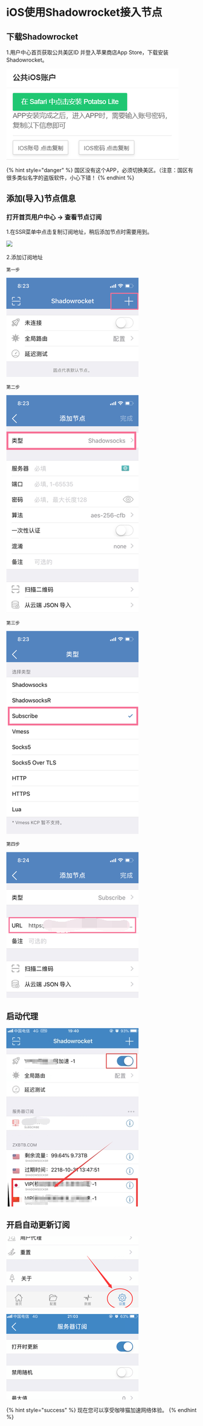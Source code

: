 # iOS使用Shadowrocket接入节点



## 下载Shadowrocket

1.用户中心首页获取公共美区ID 并登入苹果商店App Store，下载安装Shadowrocket。

![](../.gitbook/assets/tim-jie-tu-20190406165057.png)

{% hint style="danger" %}
国区没有这个APP，必须切换美区。（注意：国区有很多类似名字的盗版软件，小心下错！
{% endhint %}

## 添加\(导入\)节点信息

### **打开首页用户中心 -&gt; 查看节点订阅**

1.在SSR菜单中点击复制订阅地址，稍后添加节点时需要用到。

![](https://i.loli.net/2019/04/10/5cade3f05ae5d.png)

2.添加订阅地址

`第一步`

![](../.gitbook/assets/i1.png)

`第二步`

![](../.gitbook/assets/i2.png)

`第三步`

![](../.gitbook/assets/i3.png)

`第四步`

![](../.gitbook/assets/i4.png)

## 启动代理

![](../.gitbook/assets/i5.png)

## 开启自动更新订阅

![](../.gitbook/assets/i6%20%281%29.png)

![](../.gitbook/assets/i7.png)

{% hint style="success" %}
现在您可以享受咖啡猫加速网络体验。
{% endhint %}

